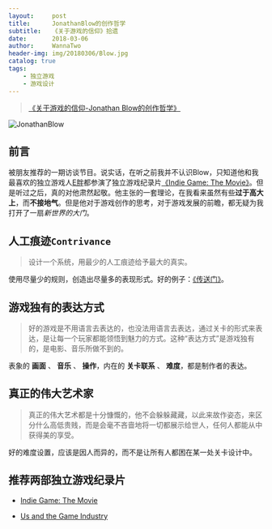 ```yaml
---
layout:     post
title:      JonathanBlow的创作哲学
subtitle:   《关于游戏的信仰》拾遗
date:       2018-03-06
author:     WannaTwo
header-img: img/20180306/Blow.jpg
catalog: true
tags:
    - 独立游戏
    - 游戏设计
---
```


> [《关于游戏的信仰-Jonathan Blow的创作哲学》](https://www.g-cores.com/volumes/95312)


![JonathanBlow](https://alioss.g-cores.com/uploads/timeline/a3417a10-3ca5-41fd-ab54-5ce334399878_limit.png)

## 前言

被朋友推荐的一期访谈节目。说实话，在听之前我并不认识Blow，只知道他和我最喜欢的独立游戏人[E胖](https://en.wikipedia.org/wiki/Edmund_McMillen)都参演了独立游戏纪录片[《Indie Game: The Movie》](http://store.steampowered.com/app/207080/Indie_Game_The_Movie/)。但是听过之后，真的对他肃然起敬。他主张的一套理论，在我看来虽然有些**过于高大上**，而**不接地气**。但是他对于游戏创作的思考，对于游戏发展的前瞻，都无疑为我打开了一扇*新世界的大门*。


## 人工痕迹`Contrivance`

> 设计一个系统，用最少的人工痕迹给予最大的真实。

使用尽量少的规则，创造出尽量多的表现形式。好的例子：[《传送门》](https://en.wikipedia.org/wiki/Portal_2)。

## 游戏独有的表达方式

> 好的游戏是不用语言去表达的，也没法用语言去表达，通过关卡的形式来表达，是让每一个玩家都能领悟到魅力的方式。这种“表达方式”是游戏独有的，是电影、音乐所做不到的。

表象的 **画面** 、 **音乐** 、 **操作**，内在的 **关卡联系** 、 **难度**，都是制作者的表达。

## 真正的伟大艺术家

> 真正的伟大艺术都是十分慷慨的，他不会躲躲藏藏，以此来故作姿态，来区分什么高低贵贱，而是会毫不吝啬地将一切都展示给世人，任何人都能从中获得美的享受。

好的难度设置，应该是因人而异的，而不是让所有人都困在某一处关卡设计中。

## 推荐两部独立游戏纪录片

- [Indie Game: The Movie](http://store.steampowered.com/app/207080/Indie_Game_The_Movie/)

- [Us and the Game Industry](http://store.steampowered.com/app/360290/Us_and_the_Game_Industry/)